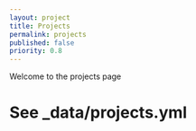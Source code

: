 ```yaml
---
layout: project
title: Projects
permalink: projects
published: false
priority: 0.8
---
```


Welcome to the projects page


# See _data/projects.yml
